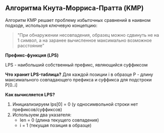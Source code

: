 ## Алгоритма Кнута-Морриса-Пратта (KMP)

Алгоритм KMP решает проблему избыточных сравнений в наивном подходе, используя ключевую концепцию: 
> "При обнаружении несовпадения, образец можно сдвинуть не на 1 символ, а на заранее вычисленное максимально возможное расстояние"

**Префикс-функция (LPS)**

LPS - наибольший собственный префикс, являющийся суффиксом

**Что хранит LPS-таблица?**
Для каждой позиции i в образце P - длину максимального совпадающего префикса и суффикса для подстроки P[0..i]

**Как вычисляется LPS?**
1. Инициализируем lps[0] = 0 (у односимвольной строки нет префиксов/суффиксов)
2. Используем два указателя:
   - len = 0 (длина текущего совпадения)
   - i = 1 (текущая позиция в образце)
